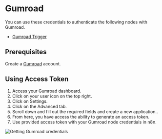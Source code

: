 # Gumroad

You can use these credentials to authenticate the following nodes with Gumroad.

- [Gumroad Trigger](/integrations/builtin/trigger-nodes/n8n-nodes-base.gumroadTrigger/)

## Prerequisites

Create a [Gumroad](https://gumroad.com/) account.

## Using Access Token

1. Access your Gumroad dashboard.
2. Click on your user icon on the top right.
3. Click on Settings.
4. Click on the Advanced tab.
5. Scroll down and fill out the required fields and create a new application..
6. From here, you have access the ability to generate an access token.
7. Use provided access token with your Gumroad node credentials in n8n.

![Getting Gumroad credentials](/_images/integrations/builtin/credentials/gumroad/using-access-token.gif)
